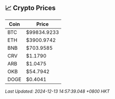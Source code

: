 ## 📈 Crypto Prices

| Coin | Price |
| ---- | ----- |
| BTC | $99834.9233 |
| ETH | $3900.9742 |
| BNB | $703.9585 |
| CRV | $1.1790 |
| ARB | $1.0475 |
| OKB | $54.7942 |
| DOGE | $0.4041 |

_Last Updated: 2024-12-13 14:57:39.048 +0800 HKT_